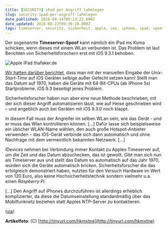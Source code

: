 ```yaml
---
title: [SECURITY] iPad per Angriff lahmlegen
slug: security-ipad-per-angriff-lahmlegen
date_published: 2016-04-14T09:23:22.000Z
date_updated: 2018-08-22T09:39:28.000Z
tags: timeserver, security, sicherheit, apple, ios, iphone, ipad, spoof
---
```


Der sogenannte **Timeserver-Spoof** kann nämlich ein iPad ins Koma schicken, wenn dieses mit einem WLan verbunden ist. Das Problem ist laut Berichten von Sicherheitsforschern erst mit iOS 9.3.1 behoben. 

![Apple iPad thafaker.de](http://thafaker.de/content/images/2016/04/Apple-Tablet.jpg)

[Wir hatten darüber berichtet](__GHOST_URL__/datumsumstellung-kann-ios-gerate-lahmlegen/), dass man mit der manuellen Eingabe der *Unix-Start-Time* auf iOS Geräten selbige außer Gefecht setzen kann! Stellt man das Datum auf 1970, haben die Geräte mit 64-Bit-CPUs (ab iPhone 5s) Startprobleme. iOS 9.3 beseitigt jenes Problem.

Sicherheitsforscher haben nun aber eine neue Methode beschrieben, mit der sich dieser Angriff automatisieren lässt, wie auf Heise geschrieben wird – und angeblich auch bei Geräten mit iOS 9.3.0 noch klappt.

In diesem Fall muss der Angreifer im selben WLan sein, wie das Gerät - und er muss das Wlan kontrollieren können. [...] Dafür lasse sich beispielsweise ein üblicher WLAN-Name wählen, den auch große Hotspot-Anbieter verwenden – das iOS-Gerät verbinde sich dann automatisch und ohne Nachfrage mit dem vermeintlich bekannten Netzwerk. [...]

IDevices nehmen bei Verbindung immer Kontakt zu Apples Timeserver auf, um die Zeit und das Datum abzuchecken, das ist gewollt. Gibt man sich nun als Timeserver aus und stellt das Datum so automatisch auf das Jahr 1970, würden sich die Geräte automatisch *bricken*. Sicherheitsforscher die das erfolgreich demonstriert haben, nutzten für den Versuch Hardware im Wert von 120 Euro, also keine Hochsicherheitstechnik sondern vielmehr u.a. einen *Raspberry Pi*.

[...] Den Angriff auf iPhones durchzuführen ist allerdings erheblich komplizierter, da diese die Datumseinstellung standardmäßig über das Mobilfunknetz beziehen statt Apples NTP-Server zu kontaktieren.

([via](http://www.heise.de/mac-and-i/meldung/Sicherheitsforscher-Timeserver-Spoof-schickt-iPad-ins-Koma-3173229.html))

**Artikelfoto**: (C) [http://tinyurl.com/hkmxtne](http://tinyurl.com/hkmxtne)
